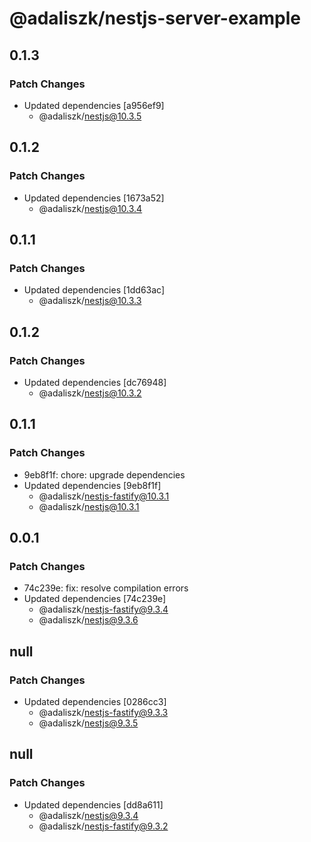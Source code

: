 # @adaliszk/nestjs-server-example

## 0.1.3

### Patch Changes

- Updated dependencies [a956ef9]
  - @adaliszk/nestjs@10.3.5

## 0.1.2

### Patch Changes

- Updated dependencies [1673a52]
  - @adaliszk/nestjs@10.3.4

## 0.1.1

### Patch Changes

- Updated dependencies [1dd63ac]
  - @adaliszk/nestjs@10.3.3

## 0.1.2

### Patch Changes

- Updated dependencies [dc76948]
  - @adaliszk/nestjs@10.3.2

## 0.1.1

### Patch Changes

- 9eb8f1f: chore: upgrade dependencies
- Updated dependencies [9eb8f1f]
  - @adaliszk/nestjs-fastify@10.3.1
  - @adaliszk/nestjs@10.3.1

## 0.0.1

### Patch Changes

- 74c239e: fix: resolve compilation errors
- Updated dependencies [74c239e]
  - @adaliszk/nestjs-fastify@9.3.4
  - @adaliszk/nestjs@9.3.6

## null

### Patch Changes

- Updated dependencies [0286cc3]
  - @adaliszk/nestjs-fastify@9.3.3
  - @adaliszk/nestjs@9.3.5

## null

### Patch Changes

- Updated dependencies [dd8a611]
  - @adaliszk/nestjs@9.3.4
  - @adaliszk/nestjs-fastify@9.3.2
